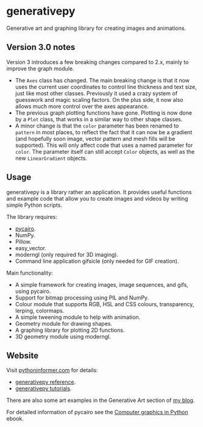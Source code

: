 # generativepy

Generative art and graphing library for creating images and animations.

## Version 3.0 notes

Version 3 introduces a few breaking changes compared to 2.x, mainly to improve the graph module.

* The `Axes` class has changed. The main breaking change is that it now uses the current user coordinates to control line thickness and text size, just like most other classes. Previously it used a crazy system of guesswork and magic scaling factors. On the plus side, it now also allows much more control over the axes appearance.
* The previous graph plotting functions have gone. Plotting is now done by a `Plot` class, that works in a similar way to other shape classes.
* A minor change is that the `color` parameter has been renamed to `pattern` in most places, to reflect the fact that it can now be a gradient (and hopefully soon image, vector pattern and mesh fills will be supported). This will only affect code that uses a named parameter for `color`. The parameter itself can still accept `Color` objects, as well as the new `LinearGradient` objects.

## Usage

generativepy is a library rather an application. It provides useful functions and example code that allow you to
create images and videos by writing simple Python scripts.

The library requires:

* [pycairo](https://pycairo.readthedocs.io/en/latest/index.html).
* NumPy.
* Pillow.
* easy_vector.
* moderngl (only required for 3D imaging).
* Command line application gifsicle (only needed for GIF creation).

Main functionality:

* A simple framework for creating images, image sequences, and gifs, using pycairo.
* Support for bitmap processing using PIL and NumPy.
* Colour module that supports RGB, HSL and CSS colours, transparency, lerping, colormaps.
* A simple tweening module to help with animation.
* Geometry module for drawing shapes.
* A graphing library for plotting 2D functions.
* 3D geometry module using moderngl.

## Website

Visit [pythoninformer.com](http://www.pythoninformer.com/generative-art/) for details:

* [generativepy reference](http://www.pythoninformer.com/generative-art/generativepy/).
* [generativepy tutorials](http://www.pythoninformer.com/generative-art/generativepy-tutorial/).

There are also some art examples in the Generative Art section of [my blog](https://martinmcbride.org/).

For detailed information of pycairo see the [Computer graphics in Python](https://leanpub.com/computergraphicsinpython) ebook.
